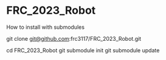 # FRC_2023_Robot
 
How to install with submodules

git clone git@github.com:frc3117/FRC_2023_Robot.git

cd FRC_2023_Robot
git submodule init
git submodule update
